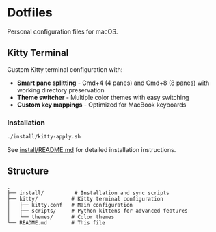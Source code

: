 # Dotfiles

Personal configuration files for macOS.

## Kitty Terminal

Custom Kitty terminal configuration with:
- **Smart pane splitting** - Cmd+4 (4 panes) and Cmd+8 (8 panes) with working directory preservation
- **Theme switcher** - Multiple color themes with easy switching
- **Custom key mappings** - Optimized for MacBook keyboards

### Installation

```bash
./install/kitty-apply.sh
```

See [install/README.md](install/README.md) for detailed installation instructions.

## Structure

```
.
├── install/          # Installation and sync scripts
├── kitty/           # Kitty terminal configuration
│   ├── kitty.conf   # Main configuration
│   ├── scripts/     # Python kittens for advanced features
│   └── themes/      # Color themes
└── README.md        # This file
```